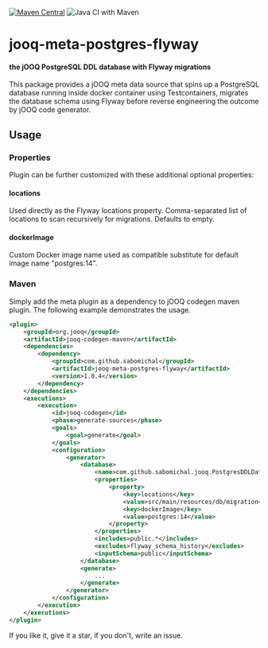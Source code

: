 [![Maven Central](https://maven-badges.herokuapp.com/maven-central/com.github.sabomichal/jooq-meta-postgres-flyway/badge.svg)](https://maven-badges.herokuapp.com/maven-central/com.github.sabomichal/jooq-meta-postgres-flyway) ![Java CI with Maven](https://github.com/sabomichal/jooq-meta-postgres-flyway/workflows/Java%20CI%20with%20Maven/badge.svg)
# jooq-meta-postgres-flyway
#### the jOOQ PostgreSQL DDL database with Flyway migrations
This package provides a jOOQ meta data source that spins up a PostgreSQL database running inside docker container using Testcontainers, migrates the database schema using Flyway before reverse engineering the outcome by jOOQ code generator.

## Usage
### Properties
Plugin can be further customized with these additional optional properties:
#### locations
Used directly as the Flyway locations property. Comma-separated list of locations to scan recursively for migrations. Defaults to empty.
#### dockerImage
Custom Docker image name used as compatible substitute for default image name "postgres:14".
### Maven
Simply add the meta plugin as a dependency to jOOQ codegen maven plugin. The following example demonstrates the usage.
```xml
<plugin>
    <groupId>org.jooq</groupId>
    <artifactId>jooq-codegen-maven</artifactId>
    <dependencies>
        <dependency>
            <groupId>com.github.sabomichal</groupId>
            <artifactId>jooq-meta-postgres-flyway</artifactId>
            <version>1.0.4</version>
        </dependency>
    </dependencies>
    <executions>
        <execution>
            <id>jooq-codegen</id>
            <phase>generate-sources</phase>
            <goals>
                <goal>generate</goal>
            </goals>
            <configuration>
                <generator>
                    <database>
                        <name>com.github.sabomichal.jooq.PostgresDDLDatabase</name>
                        <properties>
                            <property>
                                <key>locations</key>
                                <value>src/main/resources/db/migration</value>
                                <key>dockerImage</key>
                                <value>postgres:14</value>
                            </property>
                        </properties>
                        <includes>public.*</includes>
                        <excludes>flyway_schema_history</excludes>
                        <inputSchema>public</inputSchema>
                    </database>
                    <generate>
                        ...
                    </generate>
                </generator>
            </configuration>
        </execution>
    </executions>
</plugin>
```
If you like it, give it a star, if you don't, write an issue.
